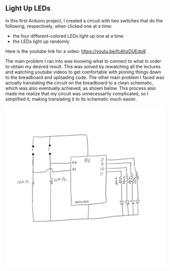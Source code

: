 ## Light Up LEDs

In this first Arduino project, I created a circuit with two switches that do the following, respectively, when clicked one at a time:
* the four different-colored LEDs light up one at a time 
* the LEDs light up randomly

Here is the youtube link for a video: https://youtu.be/fcAhzDUEdo8

The main problem I ran into was knowing what to connect to what in order to obtain my desired result. This was solved by rewatching all the lectures and watching youtube videos to get  comfortable with pinning things down to the breadboard and uploading code. The other main problem I faced was actually translating the circuit on the breadboard to a clean schematic, which was also eventually achieved, as shown below. This process also made me realize that my circuit was unnecessarily complicated, so I simplified it, making translating it to its schematic much easier. 

<p align="center">
  <img src="lightUpLEDs.png" width="600" />
</p>

